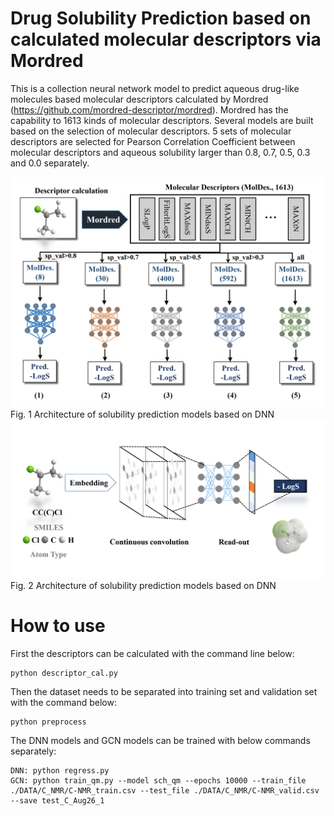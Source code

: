 # Drug Solubility Prediction based on calculated molecular descriptors via Mordred

This is a collection neural network model to predict aqueous drug-like molecules based molecular descriptors calculated by Mordred (https://github.com/mordred-descriptor/mordred). Mordred has the capability to 1613 kinds of molecular descriptors. Several models are built based on the selection of molecular descriptors. 5 sets of molecular descriptors are selected for Pearson Correlation Coefficient between molecular descriptors and aqueous solubility larger than 0.8, 0.7, 0.5, 0.3 and 0.0 separately.


![image](https://github.com/jeah-z/Drug-Solubility-Prediction-Mordred/blob/master/Figures/dnn.png)
Fig. 1 Architecture of solubility prediction models based on DNN
![image](https://github.com/jeah-z/Drug-Solubility-Prediction-Mordred/blob/master/Figures/gcn.png)
Fig. 2 Architecture of solubility prediction models based on DNN

# How to use

First the descriptors can be calculated with the command line below:

```
python descriptor_cal.py
```

Then the dataset needs to be separated into training set and validation set with the command below:
```
python preprocess
```

The DNN models and GCN models can be trained with below commands separately:

```
DNN: python regress.py
GCN: python train_qm.py --model sch_qm --epochs 10000 --train_file ./DATA/C_NMR/C-NMR_train.csv --test_file ./DATA/C_NMR/C-NMR_valid.csv --save test_C_Aug26_1

```

